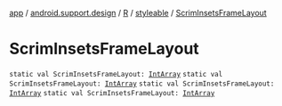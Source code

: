 [app](../../../index.md) / [android.support.design](../../index.md) / [R](../index.md) / [styleable](index.md) / [ScrimInsetsFrameLayout](.)

# ScrimInsetsFrameLayout

`static val ScrimInsetsFrameLayout: `[`IntArray`](https://kotlinlang.org/api/latest/jvm/stdlib/kotlin/-int-array/index.html)
`static val ScrimInsetsFrameLayout: `[`IntArray`](https://kotlinlang.org/api/latest/jvm/stdlib/kotlin/-int-array/index.html)
`static val ScrimInsetsFrameLayout: `[`IntArray`](https://kotlinlang.org/api/latest/jvm/stdlib/kotlin/-int-array/index.html)
`static val ScrimInsetsFrameLayout: `[`IntArray`](https://kotlinlang.org/api/latest/jvm/stdlib/kotlin/-int-array/index.html)